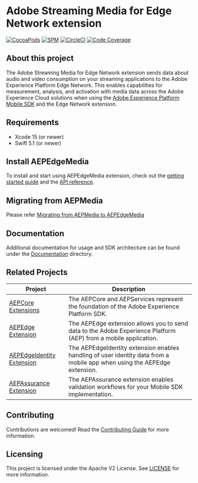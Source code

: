 # Adobe Streaming Media for Edge Network extension

[![CocoaPods](https://img.shields.io/github/v/release/adobe/aepsdk-edgemedia-ios?label=CocoaPods&logo=apple&logoColor=white&color=orange)](https://cocoapods.org/pods/AEPEdgeMedia)
[![SPM](https://img.shields.io/github/v/release/adobe/aepsdk-edgemedia-ios?label=SPM&logo=apple&logoColor=white&color=orange)](https://github.com/adobe/aepsdk-edgemedia-ios/releases)
[![CircleCI](https://img.shields.io/circleci/project/github/adobe/aepsdk-edgemedia-ios/main.svg?label=Build&logo=circleci)](https://circleci.com/gh/adobe/workflows/aepsdk-edgemedia-ios)
[![Code Coverage](https://img.shields.io/codecov/c/github/adobe/aepsdk-edgemedia-ios/main.svg?label=Coverage&logo=codecov)](https://codecov.io/gh/adobe/aepsdk-edgemedia-ios/branch/main)

## About this project

The Adobe Streaming Media for Edge Network extension sends data about audio and video consumption on your streaming applications to the Adobe Experience Platform Edge Network. This enables capabilities for measurement, analysis, and activation with media data across the Adobe Experience Cloud solutions when using the [Adobe Experience Platform Mobile SDK](https://developer.adobe.com/client-sdks) and the Edge Network extension.

## Requirements
- Xcode 15 (or newer)
- Swift 5.1 (or newer)

## Install AEPEdgeMedia

To install and start using AEPEdgeMedia extension, check out the [getting started guide](Documentation/getting-started.md) and the [API reference](Documentation/api-reference.md).

## Migrating from AEPMedia

Please refer [Migrating from AEPMedia to AEPEdgeMedia](Documentation/migration-guide.md)

## Documentation

Additional documentation for usage and SDK architecture can be found under the [Documentation](Documentation) directory.

## Related Projects

| Project                                                      | Description                                                  |
| ------------------------------------------------------------ | ------------------------------------------------------------ |
| [AEPCore Extensions](https://github.com/adobe/aepsdk-core-ios) | The AEPCore and AEPServices represent the foundation of the Adobe Experience Platform SDK. |
| [AEPEdge Extension](https://github.com/adobe/aepsdk-edge-ios) | The AEPEdge extension allows you to send data to the Adobe Experience Platform (AEP) from a mobile application. |
| [AEPEdgeIdentity Extension](https://github.com/adobe/aepsdk-edgeidentity-ios) | The AEPEdgeIdentity extension enables handling of user identity data from a mobile app when using the AEPEdge extension. |
| [AEPAssurance Extension](https://github.com/adobe/aepsdk-assurance-ios) | The AEPAssurance extension enables validation workflows for your Mobile SDK implementation. |

## Contributing

Contributions are welcomed! Read the [Contributing Guide](./.github/CONTRIBUTING.md) for more information.

## Licensing

This project is licensed under the Apache V2 License. See [LICENSE](LICENSE) for more information.
